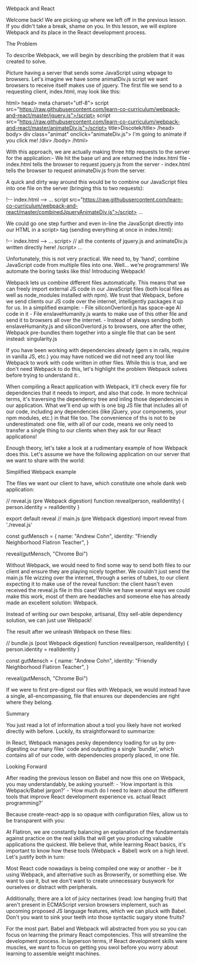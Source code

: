 Webpack and React

Welcome back! We are picking up where we left off in the previous lesson. If you didn't take a break, shame on you. In this lesson, we will explore Webpack and its place in the React development process.

The Problem

To describe Webpack, we will begin by describing the problem that it was created to solve.

Picture having a server that sends some JavaScript using wbpage to browsers. Let's imagine we have some animatDiv.js script we want browsers to receive itself makes use of jquery. The first file we send to a requesting client, index.html, may look like this:

<!-- index.html -->
html>
  head>
    meta charset="utf-8">
    script src="https://raw.githubusercontent.com/learn-co-curriculum/webpack-and-react/master/jquery.js">/script>
    script src="https://raw.githubusercontent.com/learn-co-curriculum/webpack-and-react/master/animateDiv.js">/script>
    title>Discotek/title>
  /head>
  body>
    div class="animat" onclick="animateDiv.js">
      I'm going to animate if you click me!
    /div>
  /body>
/html> 

With this approach, we are actually making three http requests to the server for the application:- We hit the base url and are returned the index.html file - index.html tells the browser to request jquery.js from the server - index.html tells the browser to request animateDiv.js from the server.

A quick and dirty way around this would be to combine our JavaScript files into one file on the server (bringing this to two requests):

!-- index.html --> ...
script src="https://raw.githubusercontent.com/learn-co-curriculum/webpack-and-react/master/combinedJqueryAnimateDiv.js">/script> ... 

We could go one step further and even in-line the JavaScript directly into our HTML in a script> tag (sending everything at once in index.html):

!-- index.html --> ...
script>
  // all the contents of jquery.js and animateDiv.js written directly here!
/script> ... 

Unfortunately, this is not very practical. We need to, by 'hand', combine JavaScript code from multiple files into one. Well... we're programmers! We automate the boring tasks like this! Introducing Webpack!

Webpack lets us combine different files automatically. This means that we can freely import external JS code in our JavaScript files (both local files as well as node_modules installed with npm). We trust that Webpack, before we send clients our JS code over the internet, intelligently packages it up for us. In a simplified example: - File siliconOverlord.js has space-age AI code in it - File enslaveHumanity.js wants to make use of this other file and send it to browsers all over the internet. - Instead of always sending both enslaveHumanity.js and siliconOverlord.js to browsers, one after the other, Webpack pre-bundles them together into a single file that can be sent instead: singularity.js

If you have been working with dependencies already (gem s in rails, require in vanilla JS, etc.) you may have noticed we did not need any tool like Webpack to work with code written in other files. While this is true, and we don't need Webpack to do this, let's highlight the problem Webpack solves before trying to understand it:.

When compiling a React application with Webpack, it'll check every file for dependencies that it needs to import, and also that code. In more technical terms, it's traversing the dependency tree and inling those dependencies in our application. What we'll end up with is one big JS file that includes all of our code, including any dependencies (like jQuery, your components, your npm modules, etc.) in that file too. The convenience of ths is not to be underestimated: one file, with all of our code, means we only need to transfer a single thing to our clients when they ask for our React applications!

Enough theory, let's take a look at a rudimentary example of how Webpack does this. Let's assume we have the following application on our server that we want to share with the world:

Simplified Webpack example

The files we want our client to have, which constitute one whole dank web application:

// reveal.js (pre Webpack digestion)
function reveal(person, realIdentity) {
  person.identity = realIdentity
}

export default reveal 
// main.js (pre Webpack digestion)
import reveal from './reveal.js'

const gutMensch = {
  name: "Andrew Cohn",
  identity: "Friendly Neighborhood Flatiron Teacher",
}

reveal(gutMensch, "Chrome Boi") 

Without Webpack, we would need to find some way to send both files to our client and ensure they are playing nicely together. We couldn't just send the main.js file wizzing over the internet, through a series of tubes, to our client expecting it to make use of the reveal function: the client hasn't even received the reveal.js file in this case! While we have several ways we could make this work, most of them are headaches and someone else has already made an excellent solution: Webpack.

Instead of writing our own bespoke, artisanal, Etsy sell-able dependency solution, we can just use Webpack!

The result after we unleash Webpack on these files:

// bundle.js (post Webpack digestion)
function reveal(person, realIdentity) {
  person.identity = realIdentity
}

const gutMensch = {
  name: "Andrew Cohn",
  identity: "Friendly Neighborhood Flatiron Teacher",
}

reveal(gutMensch, "Chrome Boi") 

If we were to first pre-digest our files with Webpack, we would instead have a single, all-encompassing, file that ensures our dependencies are right where they belong.

Summary

You just read a lot of information about a tool you likely have not worked directly with before. Luckily, its straightforward to summarize:

In React, Webpack manages pesky dependency loading for us by pre-digesting our many files' code and outputting a single 'bundle', which contains all of our code, with dependencies properly placed, in one file.

Looking Forward

After reading the previous lesson on Babel and now this one on Webpack, you may understandably, be asking yourself: - 'How important is this Webpack/Babel jargon?' - 'How much do I need to learn about the different tools that improve React development experience vs. actual React programming?'

Because create-react-app is so opaque with configuration files, allow us to be transparent with you:

At Flatiron, we are constantly balancing an explanation of the fundamentals against practice on the real skills that will get you producing valuable applications the quickest. We believe that, while learning React basics, it's important to know how these tools (Webpack + Babel) work on a high level. Let's justify both in turn:

Most React code nowadays is being compiled one way or another - be it using Webpack, and alternative such as Browserify, or something else. We want to use it, but we don't want to create unnecessary busywork for ourselves or distract with peripherals.

Additionally, there are a lot of juicy nectarines (read: low hanging fruit) that aren't present in ECMAScript version browsers implement, such as upcoming proposed JS language features, which we can pluck with Babel. Don't you want to sink your teeth into those syntactic sugary stone fruits?

For the most part. Babel and Webpack will abstracted from you so you can focus on learning the primary React compotencies. This will streamline the development process. In layperson terms, if React development skills were muscles, we want to focus on getting you swol before you worry about learning to assemble weight machines.
